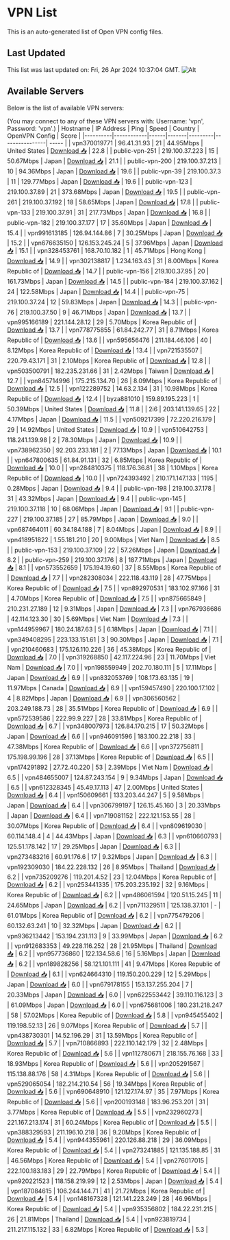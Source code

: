 # VPN List

This is an auto-generated list of Open VPN config files.

## Last Updated

This list was last updated on: Fri, 26 Apr 2024 10:37:04 GMT.
![Alt](https://repobeats.axiom.co/api/embed/186b98318ef1479477931607c1ad7d823f12451f.svg "Repobeats analytics image")

## Available Servers

Below is the list of available VPN servers:

(You may connect to any of these VPN servers with: Username: 'vpn', Password: 'vpn'.)
| Hostname | IP Address | Ping | Speed | Country | OpenVPN Config | Score |
|----------|------------|------|-------|---------|----------------| ----- |
| vpn370019771 | 96.41.31.93 | 21 | 44.95Mbps | United States | [Download 📥](./configs/server_0_US.ovpn) | 22.8 |
| public-vpn-251 | 219.100.37.223 | 15 | 50.67Mbps | Japan | [Download 📥](./configs/server_1_JP.ovpn) | 21.1 |
| public-vpn-200 | 219.100.37.213 | 10 | 94.36Mbps | Japan | [Download 📥](./configs/server_2_JP.ovpn) | 19.6 |
| public-vpn-39 | 219.100.37.3 | 11 | 129.77Mbps | Japan | [Download 📥](./configs/server_3_JP.ovpn) | 19.6 |
| public-vpn-123 | 219.100.37.89 | 21 | 373.68Mbps | Japan | [Download 📥](./configs/server_4_JP.ovpn) | 19.5 |
| public-vpn-261 | 219.100.37.192 | 18 | 58.65Mbps | Japan | [Download 📥](./configs/server_5_JP.ovpn) | 17.8 |
| public-vpn-133 | 219.100.37.91 | 31 | 217.73Mbps | Japan | [Download 📥](./configs/server_6_JP.ovpn) | 16.8 |
| public-vpn-182 | 219.100.37.177 | 17 | 35.60Mbps | Japan | [Download 📥](./configs/server_7_JP.ovpn) | 15.4 |
| vpn991613185 | 126.94.144.86 | 7 | 30.25Mbps | Japan | [Download 📥](./configs/server_8_JP.ovpn) | 15.2 |
| vpn676635150 | 126.153.245.24 | 5 | 37.96Mbps | Japan | [Download 📥](./configs/server_9_JP.ovpn) | 15.1 |
| vpn328453761 | 168.70.10.182 | 1 | 45.71Mbps | Hong Kong | [Download 📥](./configs/server_10_HK.ovpn) | 14.9 |
| vpn302138817 | 1.234.163.43 | 31 | 8.00Mbps | Korea Republic of | [Download 📥](./configs/server_11_KR.ovpn) | 14.7 |
| public-vpn-156 | 219.100.37.95 | 20 | 161.73Mbps | Japan | [Download 📥](./configs/server_12_JP.ovpn) | 14.5 |
| public-vpn-184 | 219.100.37.162 | 24 | 122.58Mbps | Japan | [Download 📥](./configs/server_13_JP.ovpn) | 14.4 |
| public-vpn-75 | 219.100.37.24 | 12 | 59.83Mbps | Japan | [Download 📥](./configs/server_14_JP.ovpn) | 14.3 |
| public-vpn-76 | 219.100.37.50 | 9 | 46.71Mbps | Japan | [Download 📥](./configs/server_15_JP.ovpn) | 13.7 |
| vpn995166189 | 221.144.28.12 | 29 | 5.70Mbps | Korea Republic of | [Download 📥](./configs/server_16_KR.ovpn) | 13.7 |
| vpn778775855 | 61.84.242.77 | 31 | 8.71Mbps | Korea Republic of | [Download 📥](./configs/server_17_KR.ovpn) | 13.6 |
| vpn595656476 | 211.184.46.106 | 40 | 8.12Mbps | Korea Republic of | [Download 📥](./configs/server_18_KR.ovpn) | 13.4 |
| vpn721535507 | 220.79.43.171 | 31 | 2.10Mbps | Korea Republic of | [Download 📥](./configs/server_19_KR.ovpn) | 12.8 |
| vpn503500791 | 182.235.231.66 | 31 | 2.42Mbps | Taiwan | [Download 📥](./configs/server_20_TW.ovpn) | 12.7 |
| vpn845714996 | 175.215.134.70 | 26 | 8.09Mbps | Korea Republic of | [Download 📥](./configs/server_21_KR.ovpn) | 12.5 |
| vpn122289752 | 14.63.2.134 | 31 | 10.98Mbps | Korea Republic of | [Download 📥](./configs/server_22_KR.ovpn) | 12.4 |
| byza881010 | 159.89.195.223 | 1 | 50.39Mbps | United States | [Download 📥](./configs/server_23_US.ovpn) | 11.8 |
| 2i6 | 203.141.139.65 | 22 | 4.17Mbps | Japan | [Download 📥](./configs/server_24_JP.ovpn) | 11.5 |
| vpn509217399 | 72.220.216.179 | 29 | 14.92Mbps | United States | [Download 📥](./configs/server_25_US.ovpn) | 10.9 |
| vpn510642753 | 118.241.139.98 | 2 | 78.30Mbps | Japan | [Download 📥](./configs/server_26_JP.ovpn) | 10.9 |
| vpn738962350 | 92.203.233.181 | 2 | 77.13Mbps | Japan | [Download 📥](./configs/server_27_JP.ovpn) | 10.1 |
| vpn647800635 | 61.84.91.131 | 32 | 6.85Mbps | Korea Republic of | [Download 📥](./configs/server_28_KR.ovpn) | 10.0 |
| vpn284810375 | 118.176.36.81 | 38 | 1.10Mbps | Korea Republic of | [Download 📥](./configs/server_29_KR.ovpn) | 10.0 |
| vpn724393492 | 210.171.147.133 | 1195 | 0.28Mbps | Japan | [Download 📥](./configs/server_30_JP.ovpn) | 9.4 |
| public-vpn-198 | 219.100.37.178 | 31 | 43.32Mbps | Japan | [Download 📥](./configs/server_31_JP.ovpn) | 9.4 |
| public-vpn-145 | 219.100.37.118 | 10 | 68.06Mbps | Japan | [Download 📥](./configs/server_32_JP.ovpn) | 9.1 |
| public-vpn-227 | 219.100.37.185 | 27 | 85.79Mbps | Japan | [Download 📥](./configs/server_33_JP.ovpn) | 9.0 |
| vpn687464011 | 60.34.184.188 | 7 | 8.04Mbps | Japan | [Download 📥](./configs/server_34_JP.ovpn) | 8.9 |
| vpn418951822 | 1.55.181.210 | 20 | 9.00Mbps | Viet Nam | [Download 📥](./configs/server_35_VN.ovpn) | 8.5 |
| public-vpn-153 | 219.100.37.109 | 22 | 57.26Mbps | Japan | [Download 📥](./configs/server_36_JP.ovpn) | 8.2 |
| public-vpn-259 | 219.100.37.176 | 8 | 187.71Mbps | Japan | [Download 📥](./configs/server_37_JP.ovpn) | 8.1 |
| vpn573552659 | 175.194.19.60 | 37 | 8.55Mbps | Korea Republic of | [Download 📥](./configs/server_38_KR.ovpn) | 7.7 |
| vpn282308034 | 222.118.43.119 | 28 | 47.75Mbps | Korea Republic of | [Download 📥](./configs/server_39_KR.ovpn) | 7.5 |
| vpn892970531 | 183.102.97.166 | 31 | 4.70Mbps | Korea Republic of | [Download 📥](./configs/server_40_KR.ovpn) | 7.5 |
| vpn875665849 | 210.231.27.189 | 12 | 9.31Mbps | Japan | [Download 📥](./configs/server_41_JP.ovpn) | 7.3 |
| vpn767936686 | 42.114.123.30 | 30 | 5.69Mbps | Viet Nam | [Download 📥](./configs/server_42_VN.ovpn) | 7.3 |
| vpn144959967 | 180.24.187.63 | 5 | 6.18Mbps | Japan | [Download 📥](./configs/server_43_JP.ovpn) | 7.1 |
| vpn349408295 | 223.133.151.61 | 3 | 90.30Mbps | Japan | [Download 📥](./configs/server_44_JP.ovpn) | 7.1 |
| vpn210460683 | 175.126.110.226 | 36 | 45.38Mbps | Korea Republic of | [Download 📥](./configs/server_45_KR.ovpn) | 7.0 |
| vpn319268850 | 42.117.224.96 | 23 | 11.70Mbps | Viet Nam | [Download 📥](./configs/server_46_VN.ovpn) | 7.0 |
| vpn198559949 | 202.70.180.111 | 5 | 17.11Mbps | Japan | [Download 📥](./configs/server_47_JP.ovpn) | 6.9 |
| vpn832053769 | 108.173.63.135 | 19 | 11.97Mbps | Canada | [Download 📥](./configs/server_48_CA.ovpn) | 6.9 |
| vpn159457490 | 220.100.17.102 | 4 | 8.82Mbps | Japan | [Download 📥](./configs/server_49_JP.ovpn) | 6.9 |
| vpn306560562 | 203.249.188.73 | 28 | 35.51Mbps | Korea Republic of | [Download 📥](./configs/server_50_KR.ovpn) | 6.9 |
| vpn572539586 | 222.99.9.227 | 28 | 33.81Mbps | Korea Republic of | [Download 📥](./configs/server_51_KR.ovpn) | 6.7 |
| vpn348007973 | 126.84.170.215 | 17 | 50.32Mbps | Japan | [Download 📥](./configs/server_52_JP.ovpn) | 6.6 |
| vpn946091596 | 183.100.22.218 | 33 | 47.38Mbps | Korea Republic of | [Download 📥](./configs/server_53_KR.ovpn) | 6.6 |
| vpn372756811 | 175.198.99.196 | 28 | 37.13Mbps | Korea Republic of | [Download 📥](./configs/server_54_KR.ovpn) | 6.5 |
| vpn174291892 | 27.72.40.220 | 53 | 2.39Mbps | Viet Nam | [Download 📥](./configs/server_55_VN.ovpn) | 6.5 |
| vpn484655007 | 124.87.243.154 | 9 | 9.34Mbps | Japan | [Download 📥](./configs/server_56_JP.ovpn) | 6.5 |
| vpn612328345 | 45.49.17.113 | 47 | 2.00Mbps | United States | [Download 📥](./configs/server_57_US.ovpn) | 6.4 |
| vpn150609661 | 133.203.44.247 | 5 | 9.58Mbps | Japan | [Download 📥](./configs/server_58_JP.ovpn) | 6.4 |
| vpn306799197 | 126.15.45.160 | 3 | 20.33Mbps | Japan | [Download 📥](./configs/server_59_JP.ovpn) | 6.4 |
| vpn719081152 | 222.121.153.55 | 28 | 30.07Mbps | Korea Republic of | [Download 📥](./configs/server_60_KR.ovpn) | 6.4 |
| vpn809619030 | 60.114.148.4 | 4 | 44.43Mbps | Japan | [Download 📥](./configs/server_61_JP.ovpn) | 6.3 |
| vpn610660793 | 125.51.178.142 | 17 | 29.25Mbps | Japan | [Download 📥](./configs/server_62_JP.ovpn) | 6.3 |
| vpn273483216 | 60.91.176.6 | 17 | 9.32Mbps | Japan | [Download 📥](./configs/server_63_JP.ovpn) | 6.3 |
| vpn192309030 | 184.22.228.132 | 26 | 8.95Mbps | Thailand | [Download 📥](./configs/server_64_TH.ovpn) | 6.2 |
| vpn735209276 | 119.201.4.52 | 23 | 12.04Mbps | Korea Republic of | [Download 📥](./configs/server_65_KR.ovpn) | 6.2 |
| vpn253441335 | 175.203.235.192 | 32 | 9.16Mbps | Korea Republic of | [Download 📥](./configs/server_66_KR.ovpn) | 6.2 |
| vpn486061594 | 120.51.15.245 | 11 | 24.65Mbps | Japan | [Download 📥](./configs/server_67_JP.ovpn) | 6.2 |
| vpn711329511 | 125.138.37.101 | - | 61.01Mbps | Korea Republic of | [Download 📥](./configs/server_68_KR.ovpn) | 6.2 |
| vpn775479206 | 60.132.63.241 | 10 | 32.32Mbps | Japan | [Download 📥](./configs/server_69_JP.ovpn) | 6.2 |
| vpn936213442 | 153.194.231.113 | 9 | 33.99Mbps | Japan | [Download 📥](./configs/server_70_JP.ovpn) | 6.2 |
| vpn912683353 | 49.228.116.252 | 28 | 21.95Mbps | Thailand | [Download 📥](./configs/server_71_TH.ovpn) | 6.2 |
| vpn957736860 | 122.134.58.6 | 16 | 5.16Mbps | Japan | [Download 📥](./configs/server_72_JP.ovpn) | 6.2 |
| vpn189828256 | 58.121.101.111 | 41 | 9.47Mbps | Korea Republic of | [Download 📥](./configs/server_73_KR.ovpn) | 6.1 |
| vpn624664310 | 119.150.200.229 | 12 | 5.29Mbps | Japan | [Download 📥](./configs/server_74_JP.ovpn) | 6.0 |
| vpn679178155 | 153.137.255.204 | 7 | 20.33Mbps | Japan | [Download 📥](./configs/server_75_JP.ovpn) | 6.0 |
| vpn622553442 | 39.110.116.123 | 3 | 61.09Mbps | Japan | [Download 📥](./configs/server_76_JP.ovpn) | 6.0 |
| vpn675681006 | 180.231.218.247 | 58 | 57.02Mbps | Korea Republic of | [Download 📥](./configs/server_77_KR.ovpn) | 5.8 |
| vpn945455402 | 119.198.52.13 | 26 | 9.07Mbps | Korea Republic of | [Download 📥](./configs/server_78_KR.ovpn) | 5.7 |
| vpn438730301 | 14.52.196.29 | 31 | 13.59Mbps | Korea Republic of | [Download 📥](./configs/server_79_KR.ovpn) | 5.7 |
| vpn710866893 | 222.110.142.179 | 32 | 2.48Mbps | Korea Republic of | [Download 📥](./configs/server_80_KR.ovpn) | 5.6 |
| vpn112780671 | 218.155.76.168 | 33 | 18.93Mbps | Korea Republic of | [Download 📥](./configs/server_81_KR.ovpn) | 5.6 |
| vpn205291567 | 115.138.88.176 | 58 | 4.31Mbps | Korea Republic of | [Download 📥](./configs/server_82_KR.ovpn) | 5.6 |
| vpn529065054 | 182.214.210.54 | 56 | 19.34Mbps | Korea Republic of | [Download 📥](./configs/server_83_KR.ovpn) | 5.6 |
| vpn690648910 | 121.127.174.97 | 35 | 7.97Mbps | Korea Republic of | [Download 📥](./configs/server_84_KR.ovpn) | 5.6 |
| vpn200193148 | 183.96.253.201 | 31 | 3.77Mbps | Korea Republic of | [Download 📥](./configs/server_85_KR.ovpn) | 5.5 |
| vpn232960273 | 221.167.213.174 | 31 | 60.24Mbps | Korea Republic of | [Download 📥](./configs/server_86_KR.ovpn) | 5.5 |
| vpn388329593 | 211.196.10.218 | 36 | 9.20Mbps | Korea Republic of | [Download 📥](./configs/server_87_KR.ovpn) | 5.4 |
| vpn944355961 | 220.126.88.218 | 29 | 36.09Mbps | Korea Republic of | [Download 📥](./configs/server_88_KR.ovpn) | 5.4 |
| vpn273241885 | 121.135.188.85 | 31 | 46.56Mbps | Korea Republic of | [Download 📥](./configs/server_89_KR.ovpn) | 5.4 |
| vpn276017015 | 222.100.183.183 | 29 | 22.79Mbps | Korea Republic of | [Download 📥](./configs/server_90_KR.ovpn) | 5.4 |
| vpn920221523 | 118.158.219.99 | 12 | 2.53Mbps | Japan | [Download 📥](./configs/server_91_JP.ovpn) | 5.4 |
| vpn187084615 | 106.244.144.71 | 41 | 21.72Mbps | Korea Republic of | [Download 📥](./configs/server_92_KR.ovpn) | 5.4 |
| vpn148167328 | 121.141.223.249 | 28 | 46.96Mbps | Korea Republic of | [Download 📥](./configs/server_93_KR.ovpn) | 5.4 |
| vpn935356802 | 184.22.231.215 | 26 | 21.81Mbps | Thailand | [Download 📥](./configs/server_94_TH.ovpn) | 5.4 |
| vpn923819734 | 211.217.115.132 | 33 | 6.82Mbps | Korea Republic of | [Download 📥](./configs/server_95_KR.ovpn) | 5.3 |
